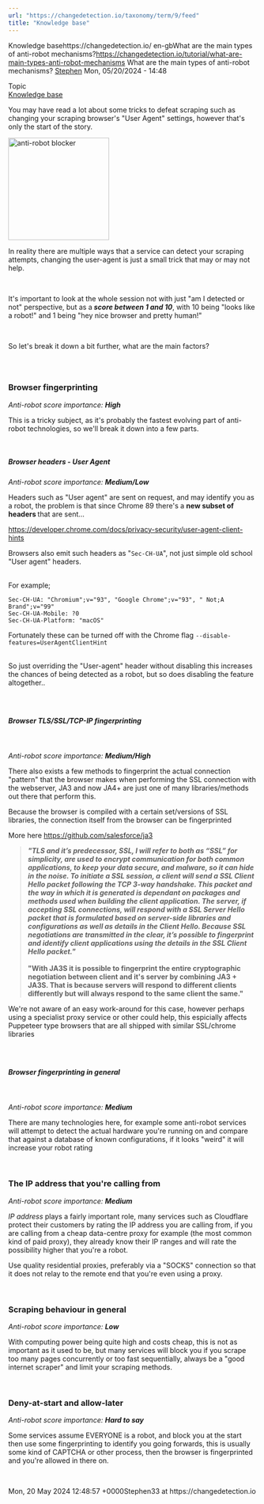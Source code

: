 ```yaml
---
url: "https://changedetection.io/taxonomy/term/9/feed"
title: "Knowledge base"
---
```


Knowledge basehttps://changedetection.io/
 en-gbWhat are the main types of anti-robot mechanisms?https://changedetection.io/tutorial/what-are-main-types-anti-robot-mechanisms
 <span class="field field--name-title field--type-string field--label-hidden">What are the main types of anti-robot mechanisms?</span>
<span class="field field--name-uid field--type-entity-reference field--label-hidden"><a title="View user profile." href="/tech-writer/stephen" class="username">Stephen</a></span>
<span class="field field--name-created field--type-created field--label-hidden"><time datetime="2024-05-20T14:48:57+02:00" title="Monday, May 20, 2024 - 14:48" class="datetime">Mon, 05/20/2024 - 14:48</time>
</span>

 <div class="field field--name-field-topic field--type-entity-reference field--label-above">
 <div class="field\_\_label">Topic</div>
 <div class='field\_\_items'>
 <div class="field\_\_item"><a href="/topic/knowledge-base" hreflang="en-gb">Knowledge base</a></div>
 </div>
 </div>

 <div class="clearfix text-formatted field field--name-body field--type-text-with-summary field--label-hidden field\_\_item"><p>You may have read a lot about some tricks to defeat scraping such as changing your scraping browser's "User Agent" settings, however that's only the start of the story.</p><p><img src="/sites/changedetection.io/files/inline-images/image\_80.png" data-entity-uuid="c5e1bef5-4dc4-46a7-98de-fb8979ace16f" data-entity-type="file" width="204" height="207" alt="anti-robot blocker" class="align-right" loading="lazy"></p><p>In reality there are multiple ways that a service can detect your scraping attempts, changing the user-agent is just a small trick that may or may not help.</p><p>&nbsp;</p><p>It's important to look at the whole session not with just "am I detected or not" perspective, but as a<em><strong> score between 1 and 10</strong></em>, with 10 being "looks like a robot!" and 1 being "hey nice browser and pretty human!"</p><p>&nbsp;</p><p>So let's break it down a bit further, what are the main factors?</p><h3>&nbsp;</h3><h3>Browser fingerprinting</h3><p><em>Anti-robot score importance: <strong>High</strong></em></p><p>This is a tricky subject, as it's probably the fastest evolving part of anti-robot technologies, so we'll break it down into a few parts.</p><p>&nbsp;</p><h5>Browser headers - User Agent</h5><p><em>Anti-robot score importance: <strong>Medium/Low</strong></em></p><p>Headers such as "User agent" are sent on request, and may identify you as a robot, the problem is that since Chrome 89 there's a <strong>new subset of headers </strong>that are sent...</p><p><a href="https://developer.chrome.com/docs/privacy-security/user-agent-client-hints">https://developer.chrome.com/docs/privacy-security/user-agent-client-hints</a></p><p>Browsers also emit such headers as "<code>Sec-CH-UA</code>", not just simple old school "User agent" headers.<br>&nbsp;</p><p>For example;</p><p><code>Sec-CH-UA: "Chromium";v="93", "Google Chrome";v="93", " Not;A Brand";v="99"</code><br><code>Sec-CH-UA-Mobile: ?0</code><br><code>Sec-CH-UA-Platform: "macOS"</code></p><p>Fortunately these can be turned off with the Chrome flag <code>--disable-features=UserAgentClientHint</code><br>&nbsp;</p><p>So just overriding the "User-agent" header without disabling this increases the chances of being detected as a robot, but so does disabling the feature altogether..</p><h5>&nbsp;</h5><h5>Browser TLS/SSL/TCP-IP fingerprinting</h5><p>&nbsp;</p><p><em>Anti-robot score importance: <strong>Medium/High</strong></em></p><p>There also exists a few methods to fingerprint the actual connection "pattern" that the browser makes when performing the SSL connection with the webserver, JA3 and now JA4+ are just one of many libraries/methods out there that perform this.</p><p>Because the browser is compiled with a certain set/versions of SSL libraries, the connection itself from the browser can be fingerprinted</p><p>More here <a href="https://github.com/salesforce/ja3">https://github.com/salesforce/ja3</a></p><blockquote><p><em><strong>"TLS and it’s predecessor, SSL, I will refer to both as “SSL” for simplicity, are used to encrypt communication for both common applications, to keep your data secure, and malware, so it can hide in the noise. To initiate a SSL session, a client will send a SSL Client Hello packet following the TCP 3-way handshake. This packet and the way in which it is generated is dependant on packages and methods used when building the client application. The server, if accepting SSL connections, will respond with a SSL Server Hello packet that is formulated based on server-side libraries and configurations as well as details in the Client Hello. Because SSL negotiations are transmitted in the clear, it’s possible to fingerprint and identify client applications using the details in the SSL Client Hello packet."</strong></em><br><br><strong>"With JA3S it is possible to fingerprint the entire cryptographic negotiation between client and it's server by combining JA3 + JA3S. That is because servers will respond to different clients differently but will always respond to the same client the same."</strong></p></blockquote><p>We're not aware of an easy work-around for this case, however perhaps using a specialist proxy service or other could help, this espicially affects Puppeteer type browsers that are all shipped with similar SSL/chrome libraries</p><h5>&nbsp;</h5><h5>Browser fingerprinting in general</h5><p>&nbsp;</p><p><em>Anti-robot score importance: <strong>Medium</strong></em></p><p>There are many technologies here, for example some anti-robot services will attempt to detect the actual hardware you're running on and compare that against a database of known configurations, if it looks "weird" it will increase your robot rating</p><p>&nbsp;</p><h3>The IP address that you're calling from</h3><p><em>Anti-robot score importance: <strong>Medium</strong></em></p><p><em>IP address</em> plays a fairly important role, many services such as Cloudflare protect their customers by rating the IP address you are calling from, if you are calling from a cheap data-centre proxy for example (the most common kind of paid proxy), they already know their IP ranges and will rate the possibility higher that you're a robot.</p><p>Use quality residential proxies, preferably via a "SOCKS" connection so that it does not relay to the remote end that you're even using a proxy.</p><p>&nbsp;</p><h3>Scraping behaviour in general</h3><p><em>Anti-robot score importance: <strong>Low</strong></em></p><p>With computing power being quite high and costs cheap, this is not as important as it used to be, but many services will block you if you scrape too many pages concurrently or too fast sequentially, always be a "good internet scraper" and limit your scraping methods.</p><p>&nbsp;</p><h3>Deny-at-start and allow-later</h3><p><em>Anti-robot score importance: <strong>Hard to say</strong></em></p><p>Some services assume EVERYONE is a robot, and block you at the start then use some fingerprinting to identify you going forwards, this is usually some kind of CAPTCHA or other process, then the browser is fingerprinted and you're allowed in there on.</p><p>&nbsp;</p></div>
 Mon, 20 May 2024 12:48:57 +0000Stephen33 at https://changedetection.io